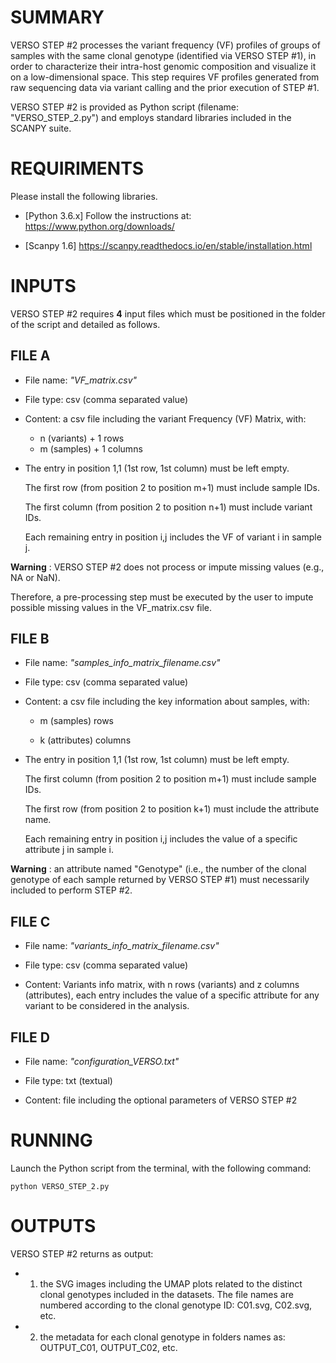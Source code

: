 # SUMMARY
VERSO STEP #2 processes the variant frequency (VF) profiles of groups of samples with the same clonal genotype (identified via VERSO STEP #1), in order to characterize their intra-host genomic composition and visualize it on a low-dimensional space. 
This step requires VF profiles generated from raw sequencing data via variant calling and the prior execution of STEP #1.

VERSO STEP #2 is provided as Python script (filename: "VERSO_STEP_2.py") and employs standard libraries included in the SCANPY suite. 

# REQUIRIMENTS
Please install the following libraries.

* [Python 3.6.x] Follow the instructions at: https://www.python.org/downloads/

* [Scanpy 1.6] https://scanpy.readthedocs.io/en/stable/installation.html


# INPUTS
  
VERSO STEP #2 requires **4** input files which must be positioned in the folder of the script and detailed as follows.

## FILE A
* File name: _"VF_matrix.csv"_

* File type: csv (comma separated value)

* Content: a csv file including the variant Frequency (VF) Matrix, with:
	* n (variants) + 1 rows  
	* m (samples) + 1 columns 
	
* The entry in position 1,1 (1st row, 1st column) must be left empty. 

	The first row (from position 2 to position m+1) must include sample IDs.

	The first column (from position 2 to position n+1) must include variant IDs.

	Each remaining entry in position i,j includes the VF of variant i in sample j. 


**Warning** : VERSO STEP #2 does not process or impute missing values (e.g., NA or NaN).

Therefore, a pre-processing step must be executed by the user to impute possible missing values in the VF_matrix.csv file.



## FILE B
* File name: _"samples_info_matrix_filename.csv"_

* File type: csv (comma separated value)

* Content: a csv file including the key information about samples, with: 

	* m (samples) rows 
	
	* k (attributes) columns

* The entry in position 1,1 (1st row, 1st column) must be left empty. 

	The first column (from position 2 to position m+1) must include sample IDs.

	The first row (from position 2 to position k+1) must include the attribute name.

	Each remaining entry in position i,j includes the value of a specific attribute j in sample i.  


**Warning** : an attribute named "Genotype" (i.e., the number of the clonal genotype of each sample returned by VERSO STEP #1) must necessarily included to perform STEP #2.


## FILE C
* File name: _"variants_info_matrix_filename.csv"_

* File type: csv (comma separated value)

* Content: Variants info matrix, with n rows (variants) and z columns (attributes), each entry includes the value of a specific attribute for any variant to be considered in the analysis. 
        

## FILE D
* File name: _"configuration_VERSO.txt"_

* File type: txt (textual)

* Content: file including the optional parameters of VERSO STEP #2


# RUNNING
Launch the Python script from the terminal, with the following command: 

	python VERSO_STEP_2.py

# OUTPUTS
VERSO STEP #2 returns as output:

* 1) the SVG images including the UMAP plots related to the distinct clonal genotypes included in the datasets. The file names are numbered according to the clonal genotype ID: C01.svg, C02.svg, etc. 

* 2) the metadata for each clonal genotype in folders names as: OUTPUT_C01, OUTPUT_C02, etc. 
